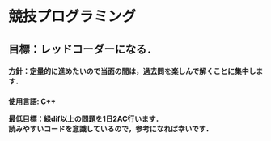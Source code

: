 # 競技プログラミング
<h2>
  目標：レッドコーダーになる．
  <h4>
    方針：定量的に進めたいので当面の間は，過去問を楽しんで解くことに集中します．
    <h4>
      使用言語: C++

最低目標：緑dif以上の問題を1日2AC行います．
<br>
読みやすいコードを意識しているので，参考になれば幸いです．
